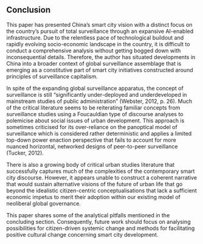 ## Conclusion

This paper has presented China’s smart city vision with a distinct focus on the country’s pursuit of total surveillance through an expansive AI-enabled infrastructure. Due to the relentless pace of technological buildout and rapidly evolving socio-economic landscape in the country, it is difficult to conduct a comprehensive analysis without getting bogged down with inconsequential details. Therefore, the author has situated developments in China into a broader context of global surveillance assemblage that is emerging as a constitutive part of smart city initiatives constructed around principles of surveillance capitalism.

In spite of the expanding global surveillance apparatus, the concept of surveillance is still “significantly under-deployed and underdeveloped in mainstream studies of public administration” (Webster, 2012, p. 26). Much of the critical literature seems to be reiterating familiar concepts from surveillance studies using a Foucauldian type of discourse analyses to polemicise about social issues of urban development. This approach is sometimes criticised for its over-reliance on the panoptical model of surveillance which is considered rather deterministic and applies a limited top-down power enaction perspective that fails to account for more nuanced horizontal, networked designs of peer-to-peer surveillance (Tucker, 2012).

There is also a growing body of critical urban studies literature that successfully captures much of the complexities of the contemporary smart city discourse. However, it appears unable to construct a coherent narrative that would sustain alternative visions of the future of urban life that go beyond the idealistic citizen-centric conceptualisations that lack a sufficient economic impetus to merit their adoption within our existing model of neoliberal global governance.

This paper shares some of the analytical pitfalls mentioned in the concluding section. Consequently, future work should focus on analysing possibilities for citizen-driven systemic change and methods for facilitating positive cultural change concerning smart city development.
